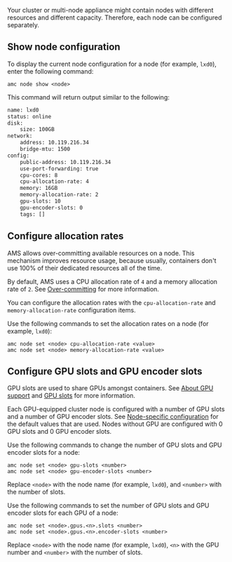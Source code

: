 Your cluster or multi-node appliance might contain nodes with different resources and different capacity. Therefore, each node can be configured separately.

## Show node configuration

To display the current node configuration for a node (for example, `lxd0`), enter the following command:

    amc node show <node>

This command will return output similar to the following:

```bash
name: lxd0
status: online
disk:
    size: 100GB
network:
    address: 10.119.216.34
    bridge-mtu: 1500
config:
    public-address: 10.119.216.34
    use-port-forwarding: true
    cpu-cores: 8
    cpu-allocation-rate: 4
    memory: 16GB
    memory-allocation-rate: 2
    gpu-slots: 10
    gpu-encoder-slots: 0
    tags: []
```

<a name="configure-allocation-rates"></a>
## Configure allocation rates

AMS allows over-committing available resources on a node. This mechanism improves resource usage, because usually, containers don't use 100% of their dedicated resources all of the time.

By default, AMS uses a CPU allocation rate of `4` and a memory allocation rate of `2`. See [Over-committing](https://discourse.ubuntu.com/t/about-capacity-planning/28717#overcommitting) for more information.

You can configure the allocation rates with the `cpu-allocation-rate` and `memory-allocation-rate` configuration items.

Use the following commands to set the allocation rates on a node (for example, `lxd0`):

    amc node set <node> cpu-allocation-rate <value>
    amc node set <node> memory-allocation-rate <value>

<a name="configure-gpu-slots"></a>
## Configure GPU slots and GPU encoder slots

GPU slots are used to share GPUs amongst containers. See [About GPU support](https://discourse.ubuntu.com/t/gpu-support/17768) and [GPU slots](https://discourse.ubuntu.com/t/about-capacity-planning/28717#gpu-slots) for more information.

Each GPU-equipped cluster node is configured with a number of GPU slots and a number of GPU encoder slots. See [Node-specific configuration](https://discourse.ubuntu.com/t/ams-configuration/20872#node-specific) for the default values that are used. Nodes without GPU are configured with 0 GPU slots and 0 GPU encoder slots.

Use the following commands to change the number of GPU slots and GPU encoder slots for a node:

    amc node set <node> gpu-slots <number>
    amc node set <node> gpu-encoder-slots <number>

Replace `<node>` with the node name (for example, `lxd0`), and `<number>` with the number of slots.

Use the following commands to set the number of GPU slots and GPU encoder slots for each GPU of a node:

    amc node set <node>.gpus.<n>.slots <number>
    amc node set <node>.gpus.<n>.encoder-slots <number>

Replace `<node>` with the node name (for example, `lxd0`), `<n>` with the GPU number and `<number>` with the number of slots.